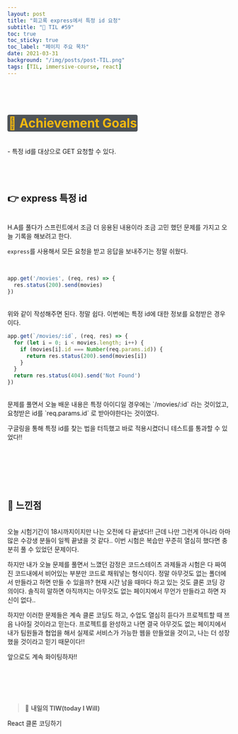 ```yaml
---
layout: post
title: "회고록 express에서 특정 id 요청"
subtitle: "📅 TIL #59"
toc: true
toc_sticky: true
toc_label: "페이지 주요 목차"
date: 2021-03-31
background: "/img/posts/post-TIL.png"
tags: [TIL, immersive-course, react]
---
```


<br/>
<br/>

# <span style ="background-color:#4e5357; color:#f2b810; border-radius:4px; padding:2px">🎯 Achievement Goals</span>

<br/>
- 특정 id를 대상으로 GET 요청할 수 있다.
<br/>
<br/>
<br/>
<br/>

## 👉 express 특정 id

<br/>
H.A를 풀다가 스프린트에서 조금 더 응용된 내용이라 조금 고민 했던 문제를 가지고 오늘 기록을 해보려고 한다.

`express`를 사용해서 모든 요청을 받고 응답을 보내주기는 정말 쉬웠다.

<br/>

```js
app.get('/movies', (req, res) => {
  res.status(200).send(movies)
})
```

<br/>
위와 같이 작성해주면 된다. 정말 쉽다. 이번에는 특정 id에 대한 정보를 요청받은 경우이다.

<br/>

```js
app.get(`/movies/:id`, (req, res) => {
  for (let i = 0; i < movies.length; i++) {
    if (movies[i].id === Number(req.params.id)) {
      return res.status(200).send(movies[i])
    }
  }
  return res.status(404).send('Not Found')
})
```

<br/>
문제를 풀면서 오늘 배운 내용은 특정 아이디일 경우에는 `/movies/:id` 라는 것이었고, 요청받은 id를 `req.params.id` 로 받아야한다는 것이였다. 

구글링을 통해 특정 id를 찾는 법을 터득했고 바로 적용시켰더니 테스트를 통과할 수 있었다!!

<br/>
<br/>
<br/>
<br/>
<br/>

## 🙌 느낀점

<br/>
오늘 시험기간이 18시까지이지만 나는 오전에 다 끝냈다!! 근데 나만 그런게 아니라 아마 많은 수강생 분들이 일찍 끝냈을 것 같다.. 이번 시험은 복습만 꾸준히 열심히 했다면 충분히 풀 수 있었던 문제이다. 

하지만 내가 오늘 문제를 풀면서 느꼈던 감정은 코드스테이츠 과제들과 시험은 다 짜여진 코드내에서 비어있는 부분만 코드로 채워넣는 형식이다. 정말 아무것도 없는 폴더에서 만들라고 하면 만들 수 있을까? 현재 시간 남을 때마다 하고 있는 것도 클론 코딩 강의이다. 솔직히 말하면 아직까지는 아무것도 없는 페이지에서 무언가 만들라고 하면 자신이 없다..

하지만 이러한 문제들은 계속 클론 코딩도 하고, 수업도 열심히 듣다가 프로젝트할 때 쯔음 나아질 것이라고 믿는다. 프로젝트를 완성하고 나면 결국 아무것도 없는 페이지에서 내가 팀원들과 협업을 해서 실제로 서비스가 가능한 웹을 만들었을 것이고, 나는 더 성장했을 것이라고 믿기 때문이다!!

앞으로도 계속 화이팅하자!!

<br/>
<br/>
<br/>
<br/>

> 👊 **내일의 TIW(today I Will)**

React 클론 코딩하기
